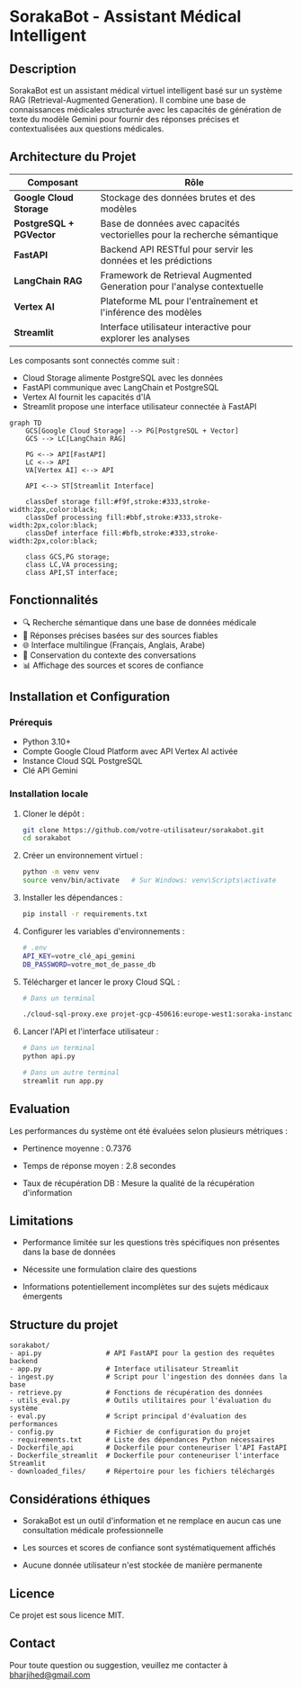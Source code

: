 # SorakaBot - Assistant Médical Intelligent

## Description
SorakaBot est un assistant médical virtuel intelligent basé sur un système RAG (Retrieval-Augmented Generation). Il combine une base de connaissances médicales structurée avec les capacités de génération de texte du modèle Gemini pour fournir des réponses précises et contextualisées aux questions médicales.

## Architecture du Projet

| Composant | Rôle |
|-----------|------|
| **Google Cloud Storage** | Stockage des données brutes et des modèles |
| **PostgreSQL + PGVector** | Base de données avec capacités vectorielles pour la recherche sémantique |
| **FastAPI** | Backend API RESTful pour servir les données et les prédictions |
| **LangChain RAG** | Framework de Retrieval Augmented Generation pour l'analyse contextuelle |
| **Vertex AI** | Plateforme ML pour l'entraînement et l'inférence des modèles |
| **Streamlit** | Interface utilisateur interactive pour explorer les analyses |

Les composants sont connectés comme suit :
- Cloud Storage alimente PostgreSQL avec les données
- FastAPI communique avec LangChain et PostgreSQL
- Vertex AI fournit les capacités d'IA
- Streamlit propose une interface utilisateur connectée à FastAPI



```mermaid
graph TD
    GCS[Google Cloud Storage] --> PG[PostgreSQL + Vector]
    GCS --> LC[LangChain RAG]
    
    PG <--> API[FastAPI]
    LC <--> API
    VA[Vertex AI] <--> API
    
    API <--> ST[Streamlit Interface]
    
    classDef storage fill:#f9f,stroke:#333,stroke-width:2px,color:black;
    classDef processing fill:#bbf,stroke:#333,stroke-width:2px,color:black;
    classDef interface fill:#bfb,stroke:#333,stroke-width:2px,color:black;
    
    class GCS,PG storage;
    class LC,VA processing;
    class API,ST interface;
```



## Fonctionnalités
- 🔍 Recherche sémantique dans une base de données médicale
- 💬 Réponses précises basées sur des sources fiables
- 🌐 Interface multilingue (Français, Anglais, Arabe)
- 🔄 Conservation du contexte des conversations
- 📊 Affichage des sources et scores de confiance

## Installation et Configuration

### Prérequis
- Python 3.10+
- Compte Google Cloud Platform avec API Vertex AI activée
- Instance Cloud SQL PostgreSQL
- Clé API Gemini

### Installation locale
1. Cloner le dépôt :
   ```bash
   git clone https://github.com/votre-utilisateur/sorakabot.git
   cd sorakabot

2. Créer un environnement virtuel :
    ```bash
    python -m venv venv
    source venv/bin/activate   # Sur Windows: venv\Scripts\activate

3. Installer les dépendances :
    ```bash
    pip install -r requirements.txt

4. Configurer les variables d'environnements : 
    ```bash
    # .env
    API_KEY=votre_clé_api_gemini
    DB_PASSWORD=votre_mot_de_passe_db

6. Télécharger et lancer le proxy Cloud SQL :
    ```bash
    # Dans un terminal
    
    ./cloud-sql-proxy.exe projet-gcp-450616:europe-west1:soraka-instance

8. Lancer l'API et l'interface utilisateur :
    ```bash
    # Dans un terminal
    python api.py

    # Dans un autre terminal
    streamlit run app.py


## Evaluation 

Les performances du système ont été évaluées selon plusieurs métriques :

- Pertinence moyenne : 0.7376

- Temps de réponse moyen : 2.8 secondes

- Taux de récupération DB : Mesure la qualité de la récupération d'information

## Limitations

- Performance limitée sur les questions très spécifiques non présentes dans la base de données

- Nécessite une formulation claire des questions

- Informations potentiellement incomplètes sur des sujets médicaux émergents

## Structure du projet

```plaintext
sorakabot/
- api.py                # API FastAPI pour la gestion des requêtes backend
- app.py                # Interface utilisateur Streamlit
- ingest.py             # Script pour l'ingestion des données dans la base
- retrieve.py           # Fonctions de récupération des données
- utils_eval.py         # Outils utilitaires pour l'évaluation du système
- eval.py               # Script principal d'évaluation des performances
- config.py             # Fichier de configuration du projet
- requirements.txt      # Liste des dépendances Python nécessaires
- Dockerfile_api        # Dockerfile pour conteneuriser l'API FastAPI
- Dockerfile_streamlit  # Dockerfile pour conteneuriser l'interface Streamlit
- downloaded_files/     # Répertoire pour les fichiers téléchargés
```

## Considérations éthiques



- SorakaBot est un outil d'information et ne remplace en aucun cas une consultation médicale professionnelle

- Les sources et scores de confiance sont systématiquement affichés

- Aucune donnée utilisateur n'est stockée de manière permanente

## Licence
Ce projet est sous licence MIT.

## Contact

Pour toute question ou suggestion, veuillez me contacter à bharjihed@gmail.com 











